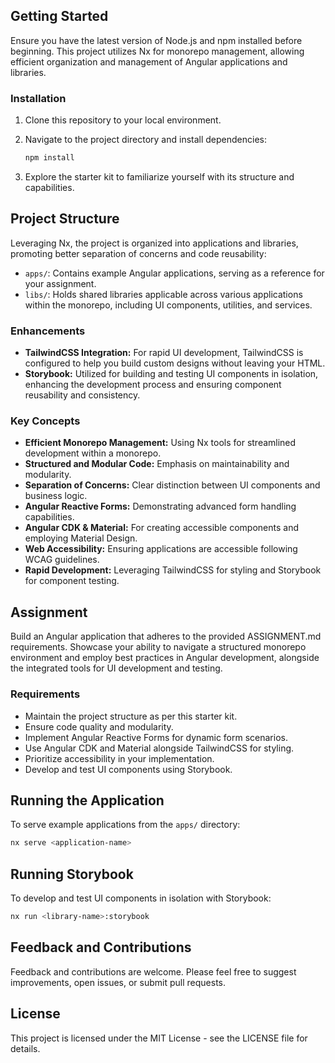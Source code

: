 ## Getting Started

Ensure you have the latest version of Node.js and npm installed before beginning. This project utilizes Nx for monorepo management, allowing efficient organization and management of Angular applications and libraries.

### Installation

1. Clone this repository to your local environment.
2. Navigate to the project directory and install dependencies:

   ```bash
   npm install
   ```

3. Explore the starter kit to familiarize yourself with its structure and capabilities.

## Project Structure

Leveraging Nx, the project is organized into applications and libraries, promoting better separation of concerns and code reusability:

- `apps/`: Contains example Angular applications, serving as a reference for your assignment.
- `libs/`: Holds shared libraries applicable across various applications within the monorepo, including UI components, utilities, and services.

### Enhancements

- **TailwindCSS Integration:** For rapid UI development, TailwindCSS is configured to help you build custom designs without leaving your HTML.
- **Storybook:** Utilized for building and testing UI components in isolation, enhancing the development process and ensuring component reusability and consistency.

### Key Concepts

- **Efficient Monorepo Management:** Using Nx tools for streamlined development within a monorepo.
- **Structured and Modular Code:** Emphasis on maintainability and modularity.
- **Separation of Concerns:** Clear distinction between UI components and business logic.
- **Angular Reactive Forms:** Demonstrating advanced form handling capabilities.
- **Angular CDK & Material:** For creating accessible components and employing Material Design.
- **Web Accessibility:** Ensuring applications are accessible following WCAG guidelines.
- **Rapid Development:** Leveraging TailwindCSS for styling and Storybook for component testing.

## Assignment

Build an Angular application that adheres to the provided ASSIGNMENT.md requirements. Showcase your ability to navigate a structured monorepo environment and employ best practices in Angular development, alongside the integrated tools for UI development and testing.

### Requirements

- Maintain the project structure as per this starter kit.
- Ensure code quality and modularity.
- Implement Angular Reactive Forms for dynamic form scenarios.
- Use Angular CDK and Material alongside TailwindCSS for styling.
- Prioritize accessibility in your implementation.
- Develop and test UI components using Storybook.

## Running the Application

To serve example applications from the `apps/` directory:

```bash
nx serve <application-name>
```

## Running Storybook

To develop and test UI components in isolation with Storybook:

```bash
nx run <library-name>:storybook
```

## Feedback and Contributions

Feedback and contributions are welcome. Please feel free to suggest improvements, open issues, or submit pull requests.

## License

This project is licensed under the MIT License - see the LICENSE file for details.
